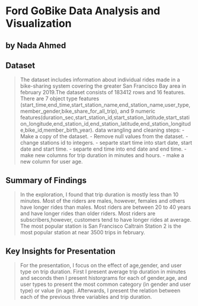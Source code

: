 # Ford GoBike Data Analysis and Visualization
## by Nada Ahmed


## Dataset

> The dataset includes information about individual rides made in a bike-sharing system covering the greater San Francisco Bay area in february 2019.The dataset consists of 183412 rows and 16 features.
  There are 7 object type features (start_time,end_time,start_station_name,end_station_name,user_type,member_gender,bike_share_for_all_trip), and 9 numeric features(duration_sec,start_station_id,start_station_latitude,start_station_longitude,end_station_id,end_station_latitude,end_station_longitude,bike_id,member_birth_year).
  data wrangling and cleaning steps:
	- Make a copy of the dataset.
	- Remove null values from the dataset.
	- change stations id to integers.
	- separte start time into start date, start date and start time.
	- separte end time into end date and end time.
	- make new columns for trip duration in minutes and hours.
	- make a new column for user age.

## Summary of Findings

> In the exploration, I found that trip duration is mostly less than 10 minutes. Most of the riders are males, however, females and others have longer rides than males.
  Most riders are between 20 to 40 years and have longer rides than older riders. Most riders are subscribers,however, customers tend to have longer rides at average.
  The most popular station is San Francisco Caltrain Station 2 is the most popular station at near 3500 trips in february. 

## Key Insights for Presentation

> For the presentation, I focus on the effect of age,gender, and user type on trip duration. First I present average trip duration in minutes and seconds then I present historgrams for each of gender,age, and user types to present the most common category (in gender and user type) or value (in age).
  Afterwards, I present the relation between each of the previous three variables and trip duration.
